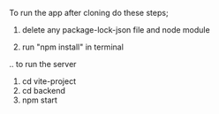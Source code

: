 
To run the app after cloning do these steps;
1. delete any package-lock-json file and node module

2. run "npm install" in terminal

..
to run the server 
1. cd vite-project
2. cd backend
3. npm start
